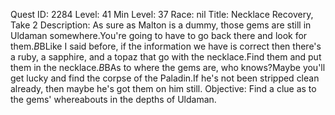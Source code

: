 Quest ID: 2284
Level: 41
Min Level: 37
Race: nil
Title: Necklace Recovery, Take 2
Description: As sure as Malton is a dummy, those gems are still in Uldaman somewhere.You're going to have to go back there and look for them.$B$BLike I said before, if the information we have is correct then there's a ruby, a sapphire, and a topaz that go with the necklace.Find them and put them in the necklace.$B$BAs to where the gems are, who knows?Maybe you'll get lucky and find the corpse of the Paladin.If he's not been stripped clean already, then maybe he's got them on him still.
Objective: Find a clue as to the gems' whereabouts in the depths of Uldaman.
